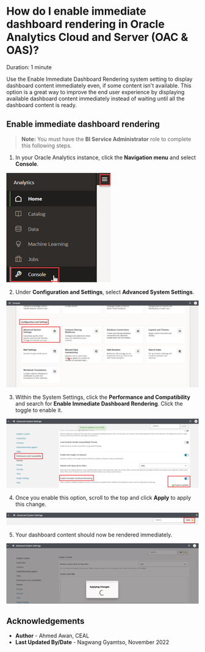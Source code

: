 # How do I enable immediate dashboard rendering in Oracle Analytics Cloud and Server (OAC & OAS)?

Duration: 1 minute

Use the Enable Immediate Dashboard Rendering system setting to display dashboard content immediately even, if some content isn't available. This option is a great way to improve the end user experience by displaying available dashboard content immediately instead of waiting until all the dashboard content is ready.

## Enable immediate dashboard rendering

>**Note:** You must have the **BI Service Administrator** role to complete this following steps.

1. In your Oracle Analytics instance, click the **Navigation menu** and select **Console**.

  ![Console](images/console.png)

2. Under **Configuration and Settings**, select **Advanced System Settings**.

  ![Configuration Admin](images/system-settings.png)

3. Within the System Settings, click the **Performance and Compatibility** and search for **Enable Immediate Dashboard Rendering**. Click the toggle to enable it.

  ![System Settings](images/performance.png)

4. Once you enable this option, scroll to the top and click **Apply** to apply this change.

  ![Restart](images/restart.png)

5. Your dashboard content should now be rendered immediately.

  ![Confirm restart](images/obips.png)


## Acknowledgements

* **Author** - Ahmed Awan, CEAL
* **Last Updated By/Date** - Nagwang Gyamtso, November 2022
